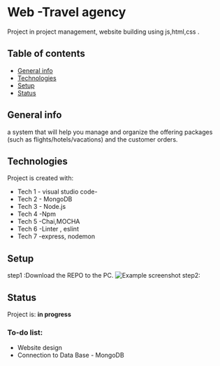 
# Web -Travel agency
Project in project management, website building using js,html,css .

## Table of contents
* [General info](#general-info)
* [Technologies](#technologies)
* [Setup](#setup)
* [Status](#status)


## General info
a system that will help you manage and organize the offering packages (such as flights/hotels/vacations) and the customer
orders.

## Technologies
Project is created with:
* Tech 1 - visual studio code- 
* Tech 2 - MongoDB
* Tech 3 - Node.js
* Tech 4 -Npm
* Tech 5 -Chai,MOCHA
* Tech 6 -Linter , eslint
* Tech 7 -express, nodemon

## Setup
step1 :Download the REPO to the PC.
![Example screenshot](./img/screenshot.png)
step2:



## Status
Project is: **in progress**
### To-do list:
* Website design
* Connection to Data Base - MongoDB

